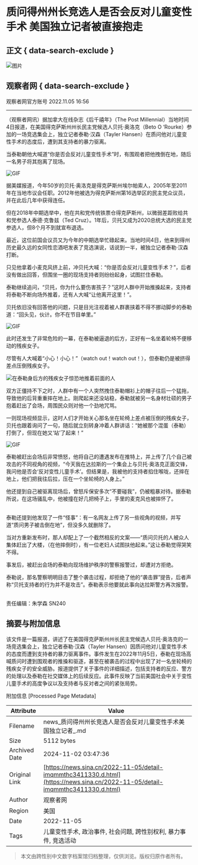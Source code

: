 # 质问得州州长竞选人是否会反对儿童变性手术 美国独立记者被直接抱走

## 正文 { data-search-exclude }


![图片](//n.sinaimg.cn/sinakd10200/360/w180h180/20221208/efc8-204e9ae748fd985652297c80f26736d5.jpg)

## 观察者网 { data-search-exclude }

观察者网官方账号 2022.11.05 16:56

---

（观察者网讯）据加拿大在线杂志《后千禧年》（The Post Millennial）当地时间4日报道，在美国得克萨斯州州长民主党候选人贝托·奥洛克（Beto O ‘Rourke）参加的一场竞选集会上，独立记者泰勒·汉森（Tayler Hansen）在质问他对儿童变性手术的态度后，遭到其支持者的暴力驱离。

当泰勒朝他大喊道“你是否会反对儿童变性手术”时，有围观者把他拽倒在地，随后一名男子将其抱离了现场。

![GIF](//k.sinaimg.cn/n/spider20221105/198/w639h359/20221105/d78a-adeec01baae6d1855885073522f7dbab.gif/w300h300z1l10t10q100407.jpg)

据美媒报道，今年50岁的贝托·奥洛克是得克萨斯州埃尔帕索人，2005年至2011年在当地市议会任职。2012年他被选为得克萨斯州第16选举区的民主党众议员，并在此后几年中获得连任。

但在2018年中期选举中，他在共和党传统铁票仓得克萨斯州，以微弱差距败给共和党参选人泰德·克鲁兹（Ted Cruz）。1年后，贝托又成为2020总统大选的民主党参选人，但8个月不到就宣布退选。

最近，这位前国会议员又为今年的中期选举忙碌起来。当地时间4日，他来到得州历史最久远的女同性恋酒吧发表了竞选演说，话说到一半，被独立记者泰勒·汉森打断。

只见他拿着小麦克风挤上前，冲贝托大喊：“你是否会反对儿童变性手术？”，后者没有做出回答，但围坐一圈的现场支持者则纷纷起身，试图拦住泰勒。

泰勒继续追问，“贝托，你为什么要伤害孩子？”这时人群中开始推搡起来，支持者将泰勒不断向场外推着，还有人大喊“让他离开这里！”。

贝托依旧没有回答他的问题，只是目光注视着被人群裹挟着不得不挪动脚步的泰勒道：“回头见，伙计。你不在节目单里。”

![GIF](//k.sinaimg.cn/spider20221105/198/w639h359/20221105/ac82-33874324436827adcaa22290a9271172.gif)

此时还发生了非常危险的一幕，在泰勒被逼退的后方，正好有一名坐着轮椅不便移动的残疾女子。

尽管有人大喊着“小心！小心！”（watch out！watch out！），但泰勒仍是被挤得差点压倒残疾女子。

![在泰勒身后方的残疾女子惊恐地推着前面的人](//k.sinaimg.cn/spider20221105/688/w1475h813/20221105/6023-6e3fd99102052e002cf3298d895d4116.png/w700d1q75cms.jpg?by=cms_fixed_width)

双方正僵持不下之时，人群中有一个人突然拽住泰勒帽衫上的帽子往后一个猛拖，导致他的后背重重摔在地上。刚爬起来还没站稳，泰勒就被另一名身材壮硕的男子抱着赶出了会场，周围民众则对他一个劲地咒骂。

一则现场视频显示，这时人们才开始关心那名坐在轮椅上差点被压倒的残疾女子，贝托也跟着询问了一句，随后就立刻转身冲着人群讲话：“她被那个混蛋（泰勒）打倒了，但现在她又‘站’了起来！”

![GIF](//k.sinaimg.cn/spider20221105/198/w639h359/20221105/a10e-09cd4626deba3ad5296b15b0c3611a0e.gif)

泰勒被赶出会场后非常愤怒，他将自己的遭遇发布在推特上，并上传了几个自己被攻击的不同视角的视频，“今天我在达拉斯的一个集会上与贝托·奥洛克正面交锋，我问他是否会‘反对变性儿童手术’。但结果是，我被他的支持者掐住喉咙，还摔在地上，他们把我往后拉，压在一个坐轮椅的人身上。”

他还提到自己被驱离现场后，曾怒斥保安多次“不要碰我”，仍被粗暴对待。据泰勒所说，在这场骚乱中，他被撞在好几把椅子上，手里的麦克风也被摔怀了。

![图片](data:image/png;base64,iVBORw0KGgoAAAANSUhEUgAAAAQAAAADAQMAAACOOjyFAAAAA1BMVEUAAACnej3aAAAAAXRSTlMAQObYZgAAAApJREFUCNdjAAMAAAYAAegKKqQAAAAASUVORK5CYII=)

泰勒还提到他发现了一件“怪事”：有一名网友上传了另一些视角的视频，并写道“质问男子被击倒在地”，但没多久就删除了。

当对方重新发布时，那人却配上了一个截然相反的文案——“质问贝托的人被众人集体赶出了大楼，（在他摔倒时），有一位老妇人试图扶他起来。”这让泰勒觉得哭笑不得。

事发后，被赶出会场的泰勒向现场维护秩序的警察报警过，却遭对方拒绝。

泰勒说，那名警察明明目击了整个袭击过程，却拒绝了他的“袭击罪”提告，后者声称“贝托支持者的行为并不是攻击”。泰勒表示他要就此事向达拉斯警方再次报警。

![图片](data:image/png;base64,iVBORw0KGgoAAAANSUhEUgAAAAQAAAADAQMAAACOOjyFAAAAA1BMVEUAAACnej3aAAAAAXRSTlMAQObYZgAAAApJREFUCNdjAAIAAAQAASDSLW8AAAAASUVORK5CYII=)

责任编辑：朱学森 SN240

## 摘要与附加信息

<!-- tcd_abstract -->
该文件是一篇报道，讲述了在美国得克萨斯州州长民主党候选人贝托·奥洛克的一场竞选集会上，独立记者泰勒·汉森（Tayler Hansen）因质问他对儿童变性手术的态度而遭到支持者的暴力驱离事件。事件发生在2022年11月5日，泰勒在现场高喊质问时遭到围观者的推搡和驱逐，甚至在被袭击的过程中出现了对一名坐轮椅的残疾女子的安全威胁。报道提供了关于事件的详细描述，包括支持者的反应、警方的处理以及泰勒在社交媒体上的后续反应。此事件反映了当前美国社会中关于变性儿童手术的高度争议以及支持者与反对者之间的紧张局势。
<!-- tcd_abstract_end -->

附加信息 [Processed Page Metadata]

| Attribute       | Value                                  |
|-----------------|----------------------------------------|
| Filename        | news_质问得州州长竞选人是否会反对儿童变性手术美国独立记者_.md                             |
| Size            | 5112 bytes                           |
| Archived Date   | 2024-11-02 03:47:36                             |
| Original Link   | [https://news.sina.cn/2022-11-05/detail-imqmmthc3411330.d.html](https://news.sina.cn/2022-11-05/detail-imqmmthc3411330.d.html)                       |
| Author          | 观察者网                               |
| Region          | 美国                               |
| Date            | 2022-11-05                                 |
| Tags            | 儿童变性手术, 政治事件, 社会问题, 跨性别权利, 暴力事件, 竞选活动                                 |
>
> 本文由跨性别中文数字档案馆归档整理，仅供浏览。版权归原作者所有。
>